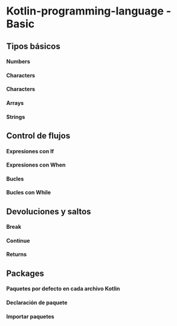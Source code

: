 # Kotlin-programming-language - Basic

## Tipos básicos

#### Numbers

#### Characters

#### Characters

#### Arrays

#### Strings


## Control de flujos

#### Expresiones con If

#### Expresiones con When

#### Bucles

#### Bucles con While


## Devoluciones y saltos

#### Break

#### Continue

#### Returns


## Packages

#### Paquetes por defecto en cada archivo Kotlin

#### Declaración de paquete

#### Importar paquetes